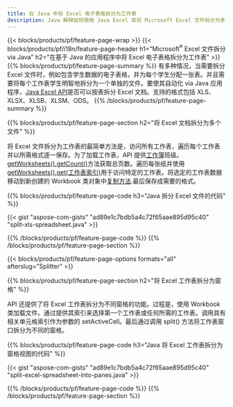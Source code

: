 ```yaml
---
title: 在 Java 中将 Excel 电子表格拆分为工作表
description: Java 解释如何使用 Java Excel 库将 Microsoft Excel 文件拆分为多个文档的源代码
---
```

{{< blocks/products/pf/feature-page-wrap >}}
{{< blocks/products/pf/i18n/feature-page-header h1="Microsoft<sup>&reg;</sup> Excel 文件拆分 via Java" h2="在基于 Java 的应用程序中将 Excel 电子表格拆分为工作表" >}}
{{% blocks/products/pf/feature-page-summary %}}
有多种情况，当需要拆分 Excel 文件时，例如包含学生数据的电子表格，并为每个学生分配一张表。并且需要将每个工作表学生明智地拆分为一个单独的文件。要使其自动化 via Java 应用程序，[Java Excel API](/cells/zh/java/)是否可以按表拆分 Excel 文档。支持的格式包括 XLS、XLSX、XLSB、XLSM、ODS。
{{% /blocks/products/pf/feature-page-summary %}}

{{% blocks/products/pf/feature-page-section h2="将 Excel 文档拆分为多个文件" %}}

将 Excel 文件拆分为工作表的最简单方法是，访问所有工作表，遍历每个工作表并以所需格式逐一保存。为了加载工作表，API 提供[工作簿](https://reference.aspose.com/cells/java/com.aspose.cells/Workbook)班级。[getWorksheets().getCount()](https://reference.aspose.com/cells/java/com.aspose.cells/worksheetcollection#Count)方法获取总页数。遍历每张纸并使用[getWorksheets().get(工作表索引)](https://reference.aspose.com/cells/java/com.aspose.cells/worksheetcollection#get)用于访问特定的工作表。将选定的工作表数据移动到新创建的 Workbook 类对象中[复制方法](https://reference.aspose.com/cells/java/com.aspose.cells/workbook#copy(com.aspose.cells.Workbook)).最后保存成需要的格式。

{{% blocks/products/pf/feature-page-code h3="Java 拆分 Excel 文件的代码" %}}

{{< gist "aspose-com-gists" "ad89e1c7bdb5a4c72f65aae895d95c40" "split-xls-spreadsheet.java" >}}

{{% /blocks/products/pf/feature-page-code %}}
{{% /blocks/products/pf/feature-page-section %}}

{{< blocks/products/pf/feature-page-options formats="all" afterslug="Splitter" >}}

{{% blocks/products/pf/feature-page-section h2="将 Excel 工作表拆分为窗格" %}}

API 还提供了将 Excel 工作表拆分为不同窗格的功能。过程是，使用 Workbook 类加载文件。通过提供其索引来选择第一个工作表或任何所需的工作表。调用具有相关单元格索引作为参数的 setActiveCell。最后通过调用 split() 方法将工作表窗口拆分为不同的窗格。

{{% blocks/products/pf/feature-page-code h3="Java 将 Excel 工作表拆分为窗格视图的代码" %}}

{{< gist "aspose-com-gists" "ad89e1c7bdb5a4c72f65aae895d95c40" "split-excel-spreadsheet-into-panes.java" >}}

{{% /blocks/products/pf/feature-page-code %}}
{{% /blocks/products/pf/feature-page-section %}}
